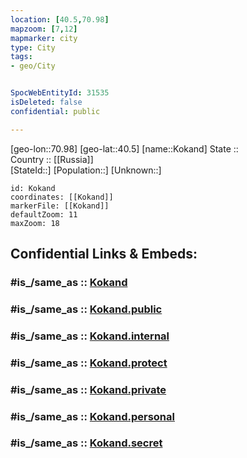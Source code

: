 ```yaml
---
location: [40.5,70.98] 
mapzoom: [7,12] 
mapmarker: city 
type: City
tags:
- geo/City


SpocWebEntityId: 31535
isDeleted: false
confidential: public

---
```

[geo-lon::70.98] 
[geo-lat::40.5] 
[name::Kokand] 
State ::  
Country :: [[Russia]]  
[StateId::] 
[Population::] 
[Unknown::] 


```leaflet
id: Kokand
coordinates: [[Kokand]] 
markerFile: [[Kokand]] 
defaultZoom: 11 
maxZoom: 18
```


## Confidential Links & Embeds: 

### #is_/same_as :: [Kokand](/_Standards/Earth/Continent/Asia/Asia~Central/Uzbekistan/Regions~Uzbekistan/Fergana/City/Kokand.md) 

### #is_/same_as :: [Kokand.public](/_public/Earth/Continent/Asia/Asia~Central/Uzbekistan/Regions~Uzbekistan/Fergana/City/Kokand.public.md) 

### #is_/same_as :: [Kokand.internal](/_internal/Earth/Continent/Asia/Asia~Central/Uzbekistan/Regions~Uzbekistan/Fergana/City/Kokand.internal.md) 

### #is_/same_as :: [Kokand.protect](/_protect/Earth/Continent/Asia/Asia~Central/Uzbekistan/Regions~Uzbekistan/Fergana/City/Kokand.protect.md) 

### #is_/same_as :: [Kokand.private](/_private/Earth/Continent/Asia/Asia~Central/Uzbekistan/Regions~Uzbekistan/Fergana/City/Kokand.private.md) 

### #is_/same_as :: [Kokand.personal](/_personal/Earth/Continent/Asia/Asia~Central/Uzbekistan/Regions~Uzbekistan/Fergana/City/Kokand.personal.md) 

### #is_/same_as :: [Kokand.secret](/_secret/Earth/Continent/Asia/Asia~Central/Uzbekistan/Regions~Uzbekistan/Fergana/City/Kokand.secret.md)

